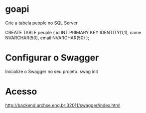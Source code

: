 # goapi

Crie a tabela people no SQL Server

CREATE TABLE people (
    id INT PRIMARY KEY IDENTITY(1,1),
    name NVARCHAR(50),
    email NVARCHAR(50)
);


# Configurar o Swagger
Inicialize o Swagger no seu projeto.
swag init


# Acesso
http://backend.archse.eng.br:32011/swagger/index.html

